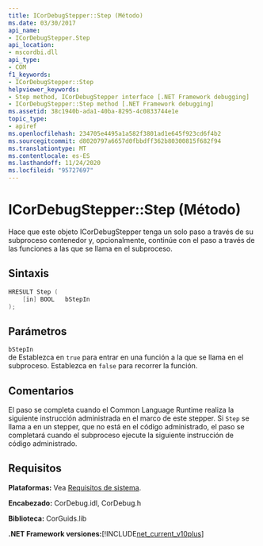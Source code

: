 ```yaml
---
title: ICorDebugStepper::Step (Método)
ms.date: 03/30/2017
api_name:
- ICorDebugStepper.Step
api_location:
- mscordbi.dll
api_type:
- COM
f1_keywords:
- ICorDebugStepper::Step
helpviewer_keywords:
- Step method, ICorDebugStepper interface [.NET Framework debugging]
- ICorDebugStepper::Step method [.NET Framework debugging]
ms.assetid: 38c1940b-ada1-40ba-8295-4c0833744e1e
topic_type:
- apiref
ms.openlocfilehash: 234705e4495a1a582f3801ad1e645f923cd6f4b2
ms.sourcegitcommit: d8020797a6657d0fbbdff362b80300815f682f94
ms.translationtype: MT
ms.contentlocale: es-ES
ms.lasthandoff: 11/24/2020
ms.locfileid: "95727697"
---
```

# <a name="icordebugstepperstep-method"></a>ICorDebugStepper::Step (Método)

Hace que este objeto ICorDebugStepper tenga un solo paso a través de su subproceso contenedor y, opcionalmente, continúe con el paso a través de las funciones a las que se llama en el subproceso.  
  
## <a name="syntax"></a>Sintaxis  
  
```cpp  
HRESULT Step (  
    [in] BOOL   bStepIn  
);  
```  
  
## <a name="parameters"></a>Parámetros  

 `bStepIn`  
 de Establezca en `true` para entrar en una función a la que se llama en el subproceso. Establezca en `false` para recorrer la función.  
  
## <a name="remarks"></a>Comentarios  

 El paso se completa cuando el Common Language Runtime realiza la siguiente instrucción administrada en el marco de este stepper. Si `Step` se llama a en un stepper, que no está en el código administrado, el paso se completará cuando el subproceso ejecute la siguiente instrucción de código administrado.  
  
## <a name="requirements"></a>Requisitos  

 **Plataformas:** Vea [Requisitos de sistema](../../get-started/system-requirements.md).  
  
 **Encabezado:** CorDebug.idl, CorDebug.h  
  
 **Biblioteca:** CorGuids.lib  
  
 **.NET Framework versiones:**[!INCLUDE[net_current_v10plus](../../../../includes/net-current-v10plus-md.md)]
